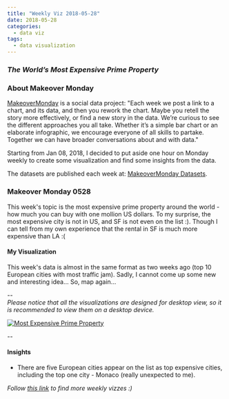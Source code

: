 ```yaml
---
title: "Weekly Viz 2018-05-28"
date: 2018-05-28
categories:
  - data viz
tags:
  - data visualization
---
```


### *The World’s Most Expensive Prime Property*


### About Makeover Monday

[MakeoverMonday](http://www.makeovermonday.co.uk/) is a social data project:
"Each week we post a link to a chart, and its data, and then you rework the chart.
Maybe you retell the story more effectively, or find a new story in the data.
We’re curious to see the different approaches you all take. Whether it’s a simple bar chart or an elaborate infographic, we encourage everyone of all skills to partake.
Together we can have broader conversations about and with data."

Starting from Jan 08, 2018, I decided to put aside one hour on Monday weekly to create some visualization and find some insights from the data.

The datasets are published each week at: [MakeoverMonday Datasets](http://www.makeovermonday.co.uk/data/).

### Makeover Monday 0528

This week's topic is the most expensive prime property around the world - how much you can buy with one mollion US dollars. To my surprise, the most expensive city is not in US, and SF is not even on the list :). Though I can tell from my own experience that the rental in SF is much more expensive than LA :(  


#### My Visualization

This week's data is almost in the same format as two weeks ago (top 10 European cities with most traffic jam). Sadly, I cannot come up some new and interesting idea... So, map again...    

--  
*Please notice that all the visualizations are designed for desktop view, so it is recommended to view them on a desktop device.*  

<div class='tableauPlaceholder' id='viz1527565623926' style='position: relative'>
<noscript><a href='#'>
  <img alt='Most Expensive Prime Property ' src='https:&#47;&#47;public.tableau.com&#47;static&#47;images&#47;Ma&#47;MakeOverMonday0528&#47;MostExpensivePrimeProperty&#47;1_rss.png' style='border: none' />
</a></noscript>
<object class='tableauViz'  style='display:none;'>
  <param name='host_url' value='https%3A%2F%2Fpublic.tableau.com%2F' />
  <param name='embed_code_version' value='3' />
  <param name='site_root' value='' />
  <param name='name' value='MakeOverMonday0528&#47;MostExpensivePrimeProperty' />
  <param name='tabs' value='no' />
  <param name='toolbar' value='yes' />
  <param name='static_image' value='https:&#47;&#47;public.tableau.com&#47;static&#47;images&#47;Ma&#47;MakeOverMonday0528&#47;MostExpensivePrimeProperty&#47;1.png' />
  <param name='animate_transition' value='yes' />
  <param name='display_static_image' value='yes' />
  <param name='display_spinner' value='yes' />
  <param name='display_overlay' value='yes' />
  <param name='display_count' value='yes' />
</object></div>               
<script type='text/javascript'>           
  var divElement = document.getElementById('viz1527565623926');        
  var vizElement = divElement.getElementsByTagName('object')[0];       
  vizElement.style.width='800px';vizElement.style.height='827px';        
  var scriptElement = document.createElement('script');                
  scriptElement.src = 'https://public.tableau.com/javascripts/api/viz_v1.js';     
  vizElement.parentNode.insertBefore(scriptElement, vizElement);          
</script>  

--  

#### Insights
* There are five European cities appear on the list as top expensive cities, including the top one city - Monaco (really unexpected to me).  


*Follow [this link](https://yudong-94.github.io/personal-website/project/MakeOverMonday2018/) to find more weekly vizzes :)*